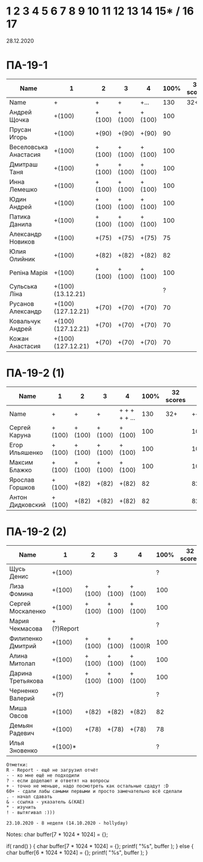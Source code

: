 # 1 2 3 4 5 6 7 8 9 10 11 12 13 14 15* / 16 17

28.12.2020

<!---
	Сайт для студ совета
	15
	1
	
	素晴らしい
	
	Great job ^-^
	Good job ^-^
	Well done!
	Excellent!
	Impressive *-*
	Magnificent!
	Great !!!
	Marvelous!!!
	Fantastic!!!
	Wonderful!!!
	Wondrous!!!
	AWESOME!!!
	Unbelievable!!!
	Craftable Minecraftable
	Brilliant!!!
	
	Thanks for your persistence and curiosity (=
	
	
	
	90 A
	82 B
	75 C
	64 D
	60 E
	
-->

# ПА-19-1
|Name|1|2|3|4|__100%__|32 scores|note|
| --- | --- | --- | --- | --- | --- | --- | --- |
|Name					|+|+|+|+...	|130|32+|+++++++++| 
|Андрей Щочка			|+(100)|+(100)|+(100)|+(100)|100	||100++++++++|	cpp - Crash Bandicoot
|Прусан Игорь			|+(100)|+(90)|+(90)|+(90)|90		||90+++--+--|	java - Riki Martin
|Веселовська Анастасия	|+(100)|+(100)|+(100)|+(100)|100	||100++++++++|	
|Дмитраш Таня 			|+(100)|+(100)|+(100)|+(100)|100	||100++++++++|	grost_player+++			EnigmaMaster
|Инна Лемешко			|+(100)|+(100)|+(100)|+(100)|100	||100++++++++| LIS - Multi
|Юдин Андрей			|+(100)|+(100)|+(100)|+(100)|100	||100++++++++| X_4ndry - Multi - while (glfwGetKey(Win1->getGLFWHandle(), GLFW_KEY_ESCAPE) != GLFW_PRESS && glfwGetKey(Win2->getGLFWHandle(), GLFW_KEY_ESCAPE) != GLFW_PRESS && glfwGetKey(window, GLFW_KEY_ESCAPE) != GLFW_PRESS && glfwWindowShouldClose(Win1->getGLFWHandle()) == 0)
|Патика Данила			|+(100)|+(100)|+(100)|+(100)|100	||100++++++++130|	LoneSamurai			EnigmaMaster+++		EBO + Texures + Sampling + Blur
|Александр Новиков		|+(100)|+(75)|+(75)|+(75)|75 			||?++++++++|0_- - ^-^
|Юлия Олийник			|+(100)|+(82)|+(82)	|+(82)|82 		||82++++++++|Python
|Репіна Марія			|+(100)|+(100)|+(100)|+(100)|100	||100++++++++|							EnigmaMaster
|Сульська Ліна 			|+(100)(13.12.21)||||?				||?-------+|_Володимирівна_?
|Русанов Александр		|+(100)(127.12.21)|+(70)|+(70)|+(70)|70			||70-------+|
|Ковальчук Андрей		|+(100)(127.12.21)|+(70)|+(70)|+(70)|70			||70-------+| ST
|Кожан Анастасия		|+(100)(127.12.21)|+(70)|+(70)|+(70)|70		||70-------+|

# ПА-19-2 (1) 
|Name|1|2|3|4|__100%__|32 scores|note|
| --- | --- | --- | --- | --- | --- | --- | --- |
|Name		|+|+|+|+ + + + + ...	|		130		|32+|+++++++++|
|Сергей Каруна		|+(100)|+(100)|+(100)|+(100)|100	||100++++++++|		GRAY					EnigmaMaster
|Егор Ильяшенко		|+(100)|+(100)|+(100)|+(100)|100	||100++++++++| - git vitall					EnigmaMaster
|Максим Блажко		|+(100)|+(100)|+(100)|+(100)|100	||100++++++++| MOB							EnigmaMaster
|Ярослав Горшков	|+(100)|+(82)|+(82)|+(82)|82		||82++++++++|								EnigmaMaster+++
|Антон Дидковский	|+(100)|+(82)|+(82)|+(82)|82		||82++++++++|			grost_player - Ta
# ПА-19-2 (2)
|Name|1|2|3|4|__100%__|32 scores|note|
| --- | --- | --- | --- | --- | --- | --- | --- |
|Щусь Денис			|+(100)||||?						||?+++++++++|
|Лиза Фомина		|+(100)|+(100)|+(100)|+(100)|100	||100++++++++|	MsGoatFom					EnigmaMaster+++
|Сергей Москаленко	|+(100)|+(100)|+(100)|+(100)|100	||100++++++++|								EnigmaMaster
|Мария Чекмасова 	|+(?)Report||||?					||?+++-----|
|Филипенко Дмитрий	|+(100)|+(100)|+(100)|+(100)R|100	||100++++++++|
|Алина Митолап		|+(100)|+(100)|+(100)|+(100)|100	||100++++++++|	MITOLAPKA					EnigmaMaster+++
|Дарина Третьякова 	|+(100)|+(100)|+(100)|+(100)|100	||100++++++++| OwlWise
|Черненко Валерий	|+(?)||||?							||?+++-----|
|Миша Овсов			|+(100)|+(82)|+(82)|+(82)|82		||82++++++++|
|Демьян Радевич		|+(100)|+(78)|+(78)|+(78)|78		||78++++++++|
|Илья Зновенко 		|+(100)*||||?						||?++++++++|
```
Отметки:
R - Report - ещё не загрузил отчёт
- - ко мне ещё не подходили
? - если доделают и ответят на вопросы 
+ - точно не меньше, надо посмотреть как остальные сдадут :D  
60+ - сдали лабы самыми первыми и просто замечательно всё сделали
. - начал сдавать
& - ссылка - указатель &(KAE)
* - изучить
! - вытягивал :)))

23.10.2020 - 8 неделя (14.10.2020 - hollyday)
```

Notes:
char buffer[7 * 1024 * 1024] = {};

if( rand() ) {
       char buffer[7 * 1024 * 1024] = {};
       printf( "%s", buffer );
    } else {
       char buffer[6 * 1024 * 1024] = {};
       printf( "%s", buffer );
    }
	






